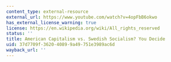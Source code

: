 ```yaml
---
content_type: external-resource
external_url: https://www.youtube.com/watch?v=4opFbB6okwo
has_external_license_warning: true
license: https://en.wikipedia.org/wiki/All_rights_reserved
status: ''
title: American Capitalism vs. Swedish Socialism? You Decide
uid: 37d7709f-3620-4089-9a49-751e3989ac6d
wayback_url: ''
---
```

